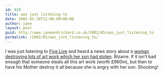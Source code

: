 ```yaml
---
id: 828
title: was just listening to
date: 2002-05-16T12:08:00+00:00
author: jane
layout: post
guid: http://www.janeandrichard.co.uk/2002/05/was_just_listening_to
permalink: /2002/05/was_just_listening_to/
---
```

I was just listening to [Five Live](http://www.bbc.co.uk/5live) and heard a news story about a [woman destroying lots of art work which her son had stolen](http://news.bbc.co.uk/hi/english/entertainment/arts/newsid_1990000/1990836.stm). Bizarre. If it isn&#8217;t bad enough that someone steals all this art work (worth &#xA3;960m), but then to have his Mother destroy it all because she is angry with her son. Shocking!